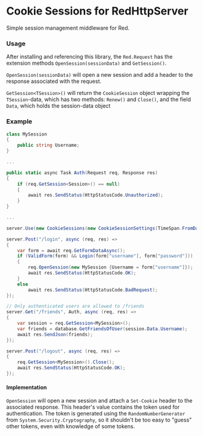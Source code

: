 # Cookie Sessions for RedHttpServer
Simple session management middleware for Red. 

### Usage
After installing and referencing this library, the `Red.Request` has the extension methods `OpenSession(sessionData)` and `GetSession()`.

`OpenSession(sessionData)` will open a new session and add a header to the response associated with the request.

`GetSession<TSession>()` will return the `CookieSession` object wrapping the `TSession`-data, which has two methods: `Renew()` and `Close()`, and the field `Data`, which holds the session-data object


### Example
```csharp
class MySession 
{
    public string Username;
}

...

public static async Task Auth(Request req, Response res)
{
    if (req.GetSession<Session>() == null)
    {
        await res.SendStatus(HttpStatusCode.Unauthorized);
    }
}

...

server.Use(new CookieSessions(new CookieSessionSettings(TimeSpan.FromDays(1))));

server.Post("/login", async (req, res) =>
{
    var form = await req.GetFormDataAsync();
    if (ValidForm(form) && Login(form["username"], form["password"]))
    {
        req.OpenSession(new MySession {Username = form["username"]});
        await res.SendStatus(HttpStatusCode.OK);
    }
    else 
        await res.SendStatus(HttpStatusCode.BadRequest);
});

// Only authenticated users are allowed to /friends
server.Get("/friends", Auth, async (req, res) => 
{
    var session = req.GetSession<MySession>();
    var friends = database.GetFriendsOfUser(session.Data.Username);
    await res.SendJson(friends);
});

server.Post("/logout", async (req, res) => 
{
    req.GetSession<MySession>().Close();
    await res.SendStatus(HttpStatusCode.OK);
});
```

#### Implementation
`OpenSession` will open a new session and attach a `Set-Cookie` header to the associated response. 
This header's value contains the token used for authentication. 
The token is generated using the `RandomNumberGenerator` from `System.Security.Cryptography`, 
so it shouldn't be too easy to "guess" other tokens, even with knowledge of some tokens.

